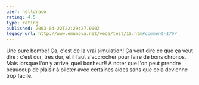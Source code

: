```yaml
---
user: helldraco
rating: 4.5
type: rating
published: 2003-04-22T22:29:27.000Z
legacy_url: http://www.emunova.net/veda/test/15.htm#comment-1767
---
```

Une pure bombe! Ça, c'est de la vrai simulation! Ça veut dire ce que ça veut dire : c'est dur, très dur, et il faut s'accrocher pour faire de bons chronos. Mais lorsque l'on y arrive, quel bonheur!! A noter que l'on peut prendre beaucoup de plaisir à piloter avec certaines aides sans que cela devienne trop facile.